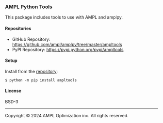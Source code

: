 ### AMPL Python Tools

This package includes tools to use with AMPL and amplpy.

#### Repositories

- GitHub Repository: https://github.com/ampl/amplpy/tree/master/ampltools
- PyPI Repository: https://pypi.python.org/pypi/ampltools

#### Setup

Install from the [repository](https://pypi.python.org/pypi/ampltools):
```
$ python -m pip install ampltools
```

#### License

BSD-3

***
Copyright © 2024 AMPL Optimization inc. All rights reserved.
